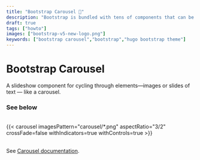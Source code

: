 ```yaml
---
title: "Bootstrap Carousel 🎠"
description: "Bootstrap is bundled with tens of components that can be reused to provide a good user experience and user interactions in a web page."
draft: true
tags: ["howto"]
images: ["bootstrap-v5-new-logo.png"]
keywords: ["bootstrap carousel","bootstrap","hugo bootstrap theme"]
---
```


# Bootstrap Carousel

A slideshow component for cycling through elements—images or slides of text — like a carousel.
<h3>See below</h3>
<br>

<div class="w-50 mx-auto">
    {{< carousel imagesPattern="carousel/*.png" aspectRatio="3/2" crossFade=false withIndicators=true withControls=true >}}
</div>

<br>

See [Carousel documentation](https://getbootstrap.com/docs/5.3/components/carousel/).
